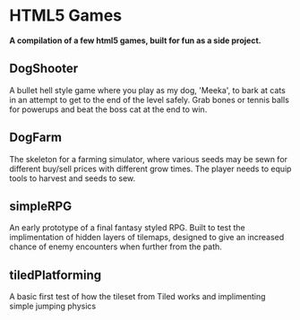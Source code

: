 # HTML5 Games

**A compilation of a few html5 games, built for fun as a side project.**


## DogShooter
A bullet hell style game where you play as my dog, 'Meeka', to bark at cats in an attempt to get to the end of the level safely. Grab bones or tennis balls for powerups and beat the boss cat at the end to win.

## DogFarm
The skeleton for a farming simulator, where various seeds may be sewn for different buy/sell prices with different grow times. The player needs to equip tools to harvest and seeds to sew.

## simpleRPG
An early prototype of a final fantasy styled RPG. Built to test the implimentation of hidden layers of tilemaps, designed to give an increased chance of enemy encounters when further from the path.


## tiledPlatforming
A basic first test of how the tileset from Tiled works and implimenting simple jumping physics